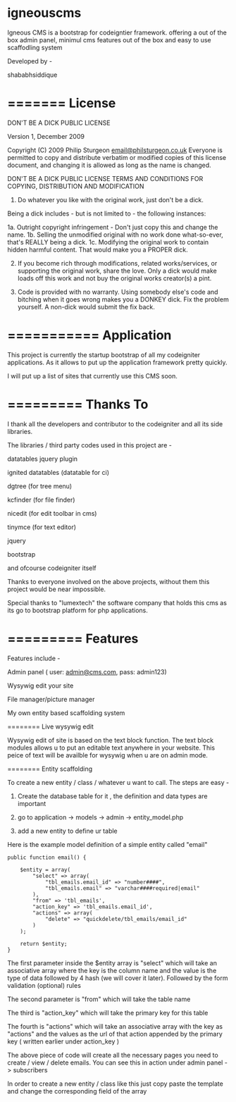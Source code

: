 # igneouscms

Igneous CMS is a bootstrap for codeigntier framework. offering a out of the box admin panel,  minimul cms features out of the box and easy to use scaffodling system

Developed by -

shababhsiddique


=======
License
=======
DON'T BE A DICK PUBLIC LICENSE

Version 1, December 2009

Copyright (C) 2009 Philip Sturgeon <email@philsturgeon.co.uk>
Everyone is permitted to copy and distribute verbatim or modified
copies of this license document, and changing it is allowed as long
as the name is changed.

DON'T BE A DICK PUBLIC LICENSE
TERMS AND CONDITIONS FOR COPYING, DISTRIBUTION AND MODIFICATION

1. Do whatever you like with the original work, just don't be a dick.

Being a dick includes - but is not limited to - the following instances:

1a. Outright copyright infringement - Don't just copy this and change the name.
1b. Selling the unmodified original with no work done what-so-ever, that's REALLY being a dick.
1c. Modifying the original work to contain hidden harmful content. That would make you a PROPER dick.

2. If you become rich through modifications, related works/services, or supporting the original work,
share the love. Only a dick would make loads off this work and not buy the original works
creator(s) a pint.

3. Code is provided with no warranty. Using somebody else's code and bitching when it goes wrong makes
you a DONKEY dick. Fix the problem yourself. A non-dick would submit the fix back.




===========
Application
===========

This project is currently the startup bootstrap of all my codeigniter applications. As it allows to put up the application framework pretty quickly.


I will put up a list of sites that currently use this CMS soon.


=========
Thanks To
=========

I thank all the developers and contributor to the codeigniter and all its side libraries.

The libraries / third party codes used in this project are -

datatables jquery plugin

ignited datatables (datatable for ci)

dgtree (for tree menu)

kcfinder (for file finder)

nicedit (for edit toolbar in cms)

tinymce (for text editor)

jquery

bootstrap


and ofcourse codeigniter itself


Thanks to everyone involved on the above projects, without them this project would be near impossible.



Special thanks to "lumextech" the software company that holds this cms as its go to bootstrap platform for php applications.



=========
Features 
=========

Features include -

Admin panel ( user: admin@cms.com, pass: admin123)

Wysywig edit your site

File manager/picture manager

My own entity based scaffolding system


======== Live wysywig edit

Wysywig edit of site is based on the text block function. The text block modules allows u to put an editable text anywhere in your website. This peice of text will be availble for wysywig when u are on admin mode.


======== Entity scaffolding


To create a new entity / class / whatever u want to call. The steps are easy -

1) Create the database table for it , the definition and data types are important

2) go to application -> models -> admin -> entity_model.php 

3) add a new entity to define ur table

Here is the example model definition of a simple entity called "email"

    public function email() {
        
        $entity = array(
            "select" => array(
                "tbl_emails.email_id" => "number####",
                "tbl_emails.email" => "varchar####required|email"
            ),
            "from" => 'tbl_emails',
            "action_key" => 'tbl_emails.email_id',
            "actions" => array(
                "delete" => "quickdelete/tbl_emails/email_id"
            )
        );

        return $entity;
    }



The first parameter inside the $entity array is "select" which will take an associative array where the key is the column name and the value is the type of data followed by 4 hash (we will cover it later). Followed by the form validation (optional) rules

The second parameter is "from" which will take the table name

The third is "action_key" which will take the primary key for this table

The fourth is "actions" which will take an associative array with the key as "actions" and  the values as the url of that action appended by the primary key ( written earlier under action_key )


The above piece of code will create  all the necessary pages you need to create / view / delete emails. You can see this in action under admin panel -> subscribers



In order to create a new entity / class like this just copy paste the template and change the corresponding field of the array



